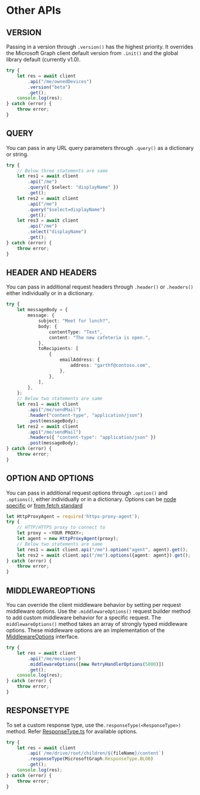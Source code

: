 # Other APIs

## VERSION

Passing in a version through `.version()` has the highest priority. It overrides the Microsoft Graph client default version from `.init()` and the global library default (currently v1.0).

```typescript
try {
	let res = await client
		.api("/me/ownedDevices")
		.version("beta")
		.get();
	console.log(res);
} catch (error) {
	throw error;
}
```

## QUERY

You can pass in any URL query parameters through `.query()` as a dictionary or string.

```typescript
try {
	// Below three statements are same
	let res1 = await client
		.api("/me")
		.query({ $select: "displayName" })
		.get();
	let res2 = await client
		.api("/me")
		.query("$select=displayName")
		.get();
	let res3 = await client
		.api("/me")
		.select("displayName")
		.get();
} catch (error) {
	throw error;
}
```

## HEADER AND HEADERS

You can pass in additional request headers through `.header()` or `.headers()` either individually or in a dictionary.

```typescript
try {
	let messageBody = {
		message: {
			subject: "Meet for lunch?",
			body: {
				contentType: "Text",
				content: "The new cafeteria is open.",
			},
			toRecipients: [
				{
					emailAddress: {
						address: "garthf@contoso.com",
					},
				},
			],
		},
	};
	// Below two statements are same
	let res1 = await client
		.api("/me/sendMail")
		.header("content-type", "application/json")
		.post(messageBody);
	let res2 = await client
		.api("/me/sendMail")
		.headers({ "content-type": "application/json" })
		.post(messageBody);
} catch (error) {
	throw error;
}
```

## OPTION AND OPTIONS

You can pass in additional request options through `.option()` and `.options()`, either individually or in a dictionary. Options can be [node specific](https://github.com/bitinn/node-fetch#options) or [from fetch standard](https://fetch.spec.whatwg.org/#requestinit)

```typescript
let HttpProxyAgent = require('https-proxy-agent');
try {
    // HTTP/HTTPS proxy to connect to
    let proxy = <YOUR PROXY>;
    let agent = new HttpProxyAgent(proxy);
    // Below two statements are same
    let res1 = await client.api("/me").option("agent", agent).get();
    let res2 = await client.api("/me").options({agent: agent}).get();
} catch (error) {
    throw error;
}
```

## MIDDLEWAREOPTIONS

You can override the client middleware behavior by setting per request middleware options. Use the `.middlewareOptions()` request builder method to add custom middleware behavior for a specific request. The `middlewareOptions()` method takes an array of strongly typed middleware options. These middleware options are an implementation of the [MiddlewareOptions](../src/middleware/options/IMiddlewareOptions.ts) interface.

```typescript
try {
	let res = await client
		.api("/me/messages")
		.middlewareOptions([new RetryHandlerOptions(5000)])
		.get();
	console.log(res);
} catch (error) {
	throw error;
}
```

## RESPONSETYPE

To set a custom response type, use the`.responseType(<ResponseType>)` method. Refer [ResponseType.ts](../src/ResponseType.ts) for available options.

```typescript
try {
	let res = await client
		.api(`/me/drive/root/children/${fileName}/content`)
		.responseType(MicrosoftGraph.ResponseType.BLOB)
		.get();
	console.log(res);
} catch (error) {
	throw error;
}
```
